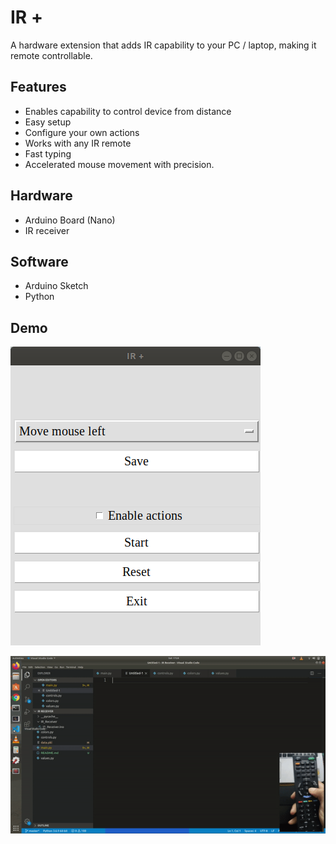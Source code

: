 # IR +

A hardware extension that adds IR capability to your PC / laptop, making it remote controllable.

## Features

* Enables capability to control device from distance
* Easy setup
* Configure your own actions
* Works with any IR remote
* Fast typing
* Accelerated mouse movement with precision.

## Hardware

* Arduino Board (Nano)
* IR receiver

## Software

* Arduino Sketch
* Python

## Demo

![](snapshot.png)

![](IRTyping.gif)
